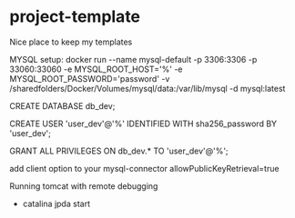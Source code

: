 # project-template
Nice place to keep my templates

MYSQL setup:
docker run --name mysql-default -p 3306:3306 -p 33060:33060 -e MYSQL_ROOT_HOST='%' -e MYSQL_ROOT_PASSWORD='password' -v /sharedfolders/Docker/Volumes/mysql/data:/var/lib/mysql -d mysql:latest 

CREATE DATABASE db_dev;

CREATE USER 'user_dev'@'%' IDENTIFIED WITH sha256_password BY 'user_dev';

GRANT ALL PRIVILEGES ON db_dev.* TO 'user_dev'@'%';

add client option to your mysql-connector allowPublicKeyRetrieval=true

Running tomcat with remote debugging
- catalina jpda start 

